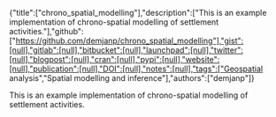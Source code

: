 {"title":["chrono_spatial_modelling"],"description":["This is an example implementation of chrono-spatial modelling of settlement activities."],"github":["https://github.com/demjanp/chrono_spatial_modelling"],"gist":[null],"gitlab":[null],"bitbucket":[null],"launchpad":[null],"twitter":[null],"blogpost":[null],"cran":[null],"pypi":[null],"website":[null],"publication":[null],"DOI":[null],"notes":[null],"tags":["Geospatial analysis","Spatial modelling and inference"],"authors":["demjanp"]}

This is an example implementation of chrono-spatial modelling of settlement activities.